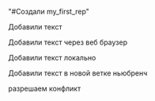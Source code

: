 "#Создали my_first_rep" 

Добавили текст

Добавили текст через веб браузер


Добавили текст локально

Добавили текст в новой ветке ньюбренч

разрешаем конфликт
